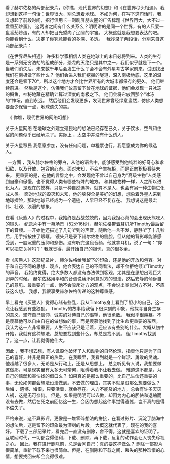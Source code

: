 看了赫尔佐格的两部纪录片，《你瞧，现代世界的幻想》和《在世界尽头相遇》，我却想到这样一句话：世界很大，别总想着地球。
不如为何，在写下这句话时，我又想起了前段时间，招行信用卡一则刷屏朋友圈的广告标题《世界再大，大不过一盘番茄炒蛋》。
这两者之间有什么关系么？明明讲的是同一个世界，有的人只爱一盘番茄炒蛋，有的人却把目光望向了辽阔的宇宙。
大概这就是我想要表达的吧。你能看到什么，决定了你究竟能看的多深、多透。
 
我抄录了两段话，分别来自这两部纪录片：

《在世界尽头相遇》
许多科学家相信人类在地球上的末日必将到来。人类的生存是一系列无穷浩劫的组成部分，恐龙的灭绝只是其中之一，我们似乎就是下一个。
当我们消失后，未来数千年后会发生什么？会不会有外星考古学家前来，试图找出我们在南极做了些什么？
他们会进入我们挖掘的隧道，深入南极地底，这里的温度还会是零下70°，所以这个地方才会比世界所有的大城市都保存的更久。
他们继续前进。
然后是这个，仿佛我们故意留下曾在地球的证据，他们会发现一只冰冻的鲟鱼，神秘地藏在精确计算过深度的南极之下。
他们会将它放回那个“冰冻的”神坛，直到永远。
然后他们会发现更多，发现世界曾经绿意盎然，仿佛人类想要至少保留一点，地球遗失的美。

 
《 你瞧，现代世界的网络幻想》

关于火星网络
在地球之外建立殖民地的想法已经存在已久，关于饮水、空气和住宿的问题似乎已经解决了。实际上 ，太空中并没有什么诱人。

关于火星移民
我愿意参加，没有任何问题，单程票也行。我愿意成为你的候选人。

 
一方面 ，我从赫尔佐格的旁白，从他的语言中，能够感受到他纯粹的好奇心和求知欲，以及开放、包容的心态。面对未知，不会产生抗拒，而是正向积极看待未来。
更重要的是，在他的言辞之中，会发现他不曾以自己身为“高级生物”人类感到自豪和傲慢，也不觉得人类有哪些特殊的地方。
和其他物种一样，人之所以进化为人，是现在的摸样，只是一种自然选择。就算不是人，也会有另一种生物进化成人类。
面对地球的毁灭和未知，他的脑袋全是美好的幻想，想象着外星人来到地球探险，那时地球已经成为一个遗迹，人早已经不复存在。
我想说这是最宏伟、壮观、浪漫的想象。
 
 
在看《灰熊人》的过程中，我始终是战战兢兢的，因为我担心真的会出现灰熊吃人的镜头。
纪录片中有一幕场景（52分16秒），赫尔佐格带着耳机听Timothy最后留下的音频。一开始他还描述了几句听到的声音，随后他一言不发，静静听了十几秒后，用手指按住了眼眶。
镜头只是录下赫尔佐格的侧脸，但从他的背影却能够感受到，一股沉重的压抑和悲伤。没有听完这段音频，他就拿耳机，说了一句：“你可以把它关掉吗？”
我就觉得，最开始自己的担忧，真的很多余。


看《灰熊人》这部纪录片， 赫尔佐格给我留下的印象，还是他的开放和包容。对于和自己不同的思想、观点，他会表达自己的不同看法，却不会拒绝倾听Timothy的声音。
我始终觉得，绝大多数人都没有办法做到客观，尤其是在思想出现巨大迥异的时候。
赫尔佐格用平和的音调说我不同意对方的想法，然后安静的倾诉自己的意见。最重要的一点，他不会驳斥对方的观点，不会说出类似对方不对、不应该这么想。
我想，我很享受赫尔佐格传递的这种尊重感。


早上看完《灰熊人》觉得心绪有些乱，我从Timothy身上看到了胆小的自己，这一点让我感到有些狼狈。
Timothy的故事给我留下很深刻的印象，他探寻自身生存的意义，坚守自己信仰，诚实的对待自己的渴望，他很勇敢。
我似乎很羡慕。不是羡慕他可以自由自在的做想做的事，而是羡慕他找到了比生命更重要的东西。
我认为这一点非常重要。人生不应该只是活着，还应该有些别的什么。大概从初中开始，我就有这种想法，总想要找到些什么，却总是找不到。
但Timothy找到了。这一点，让我觉得他伟大。


因此 ，我不想去想，有人诋毁他破坏了人和动物的自然伦理，指责他只是为了自己的喜好，并非是真正的热爱。
在我眼里，我看到就是一个鲜活、勇敢的灵魂。他超越了很多人，无论是从行动上，还是从思想上。
总会听见有人说，我想要做这做那，可是现实里有太多无可奈何，阻碍着我不让我去做。
难道这不都是，为自己的懦弱和害怕找的借口么？
如果真的是那么重要的，比自己生命还重要的事，无论如何都会想法设法做到。不去做的理由，其实不就是没那么想要做么？
后悔 、遗憾、悔恨，只要活着，就会存在。人力不能及的地方，总会有许多天灾人祸，这是无可奈何。
但是，如果是明明可以去做，却因为内心的胆怯和退缩而没有去做，然后在死之前回忆这一生，会因为想起这件事觉得遗憾，岂不真的是得不偿失了。


严格来说，这不算影评，更像是一堆零碎想法的拼接，在看过影片、沉淀了脑海中的想法后，这是留下的印象最为深刻的片段。
大概这就代表了，现在的我的喜好。
下载了三部纪录片，看完后一直没有删除，舍不得。这就是喜欢的证明了。
互联网时代，一切都变得便利，下载、删除、再下载，反复的动作会让人丧失珍视之心。
因此，我在进行删除前，总是会问自己：真的要这样做么？
删除一部影片很简单，重新下载下来也很简单。但是，在删除和下载之间，丢失的那种珍惜的心情，想要找回来却会变得很难。
